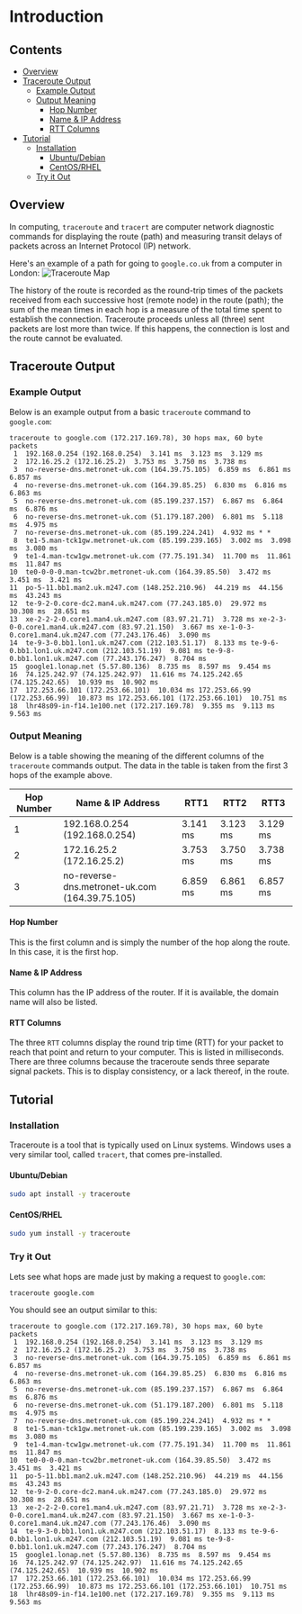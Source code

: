 <!--PROPS
{
    "estTime": 10
}
-->

# Introduction



<!--TOC_START-->
## Contents
- [Overview](#overview)
- [Traceroute Output](#traceroute-output)
	- [Example Output](#example-output)
	- [Output Meaning](#output-meaning)
		- [Hop Number](#hop-number)
		- [Name & IP Address](#name--ip-address)
		- [RTT Columns](#rtt-columns)
- [Tutorial](#tutorial)
	- [Installation](#installation)
		- [Ubuntu/Debian](#ubuntudebian)
		- [CentOS/RHEL](#centosrhel)
	- [Try it Out](#try-it-out)

<!--TOC_END-->
## Overview
In computing, `traceroute` and `tracert` are computer network diagnostic commands for displaying the route (path) and measuring transit delays of packets across an Internet Protocol (IP) network.

Here's an example of a path for going to `google.co.uk` from a computer in London:
![Traceroute Map](https://i.imgur.com/cE9UPCB.png)

The history of the route is recorded as the round-trip times of the packets received from each successive host (remote node) in the route (path); the sum of the mean times in each hop is a measure of the total time spent to establish the connection.
Traceroute proceeds unless all (three) sent packets are lost more than twice. If this happens, the connection is lost and the route cannot be evaluated.

## Traceroute Output

### Example Output
Below is an example output from a basic `traceroute` command to `google.com`:
```text
traceroute to google.com (172.217.169.78), 30 hops max, 60 byte packets
 1  192.168.0.254 (192.168.0.254)  3.141 ms  3.123 ms  3.129 ms
 2  172.16.25.2 (172.16.25.2)  3.753 ms  3.750 ms  3.738 ms
 3  no-reverse-dns.metronet-uk.com (164.39.75.105)  6.859 ms  6.861 ms  6.857 ms
 4  no-reverse-dns.metronet-uk.com (164.39.85.25)  6.830 ms  6.816 ms  6.863 ms
 5  no-reverse-dns.metronet-uk.com (85.199.237.157)  6.867 ms  6.864 ms  6.876 ms
 6  no-reverse-dns.metronet-uk.com (51.179.187.200)  6.801 ms  5.118 ms  4.975 ms
 7  no-reverse-dns.metronet-uk.com (85.199.224.241)  4.932 ms * *
 8  te1-5.man-tck1gw.metronet-uk.com (85.199.239.165)  3.002 ms  3.098 ms  3.080 ms
 9  te1-4.man-tcw1gw.metronet-uk.com (77.75.191.34)  11.700 ms  11.861 ms  11.847 ms
10  te0-0-0-0.man-tcw2br.metronet-uk.com (164.39.85.50)  3.472 ms  3.451 ms  3.421 ms
11  po-5-11.bb1.man2.uk.m247.com (148.252.210.96)  44.219 ms  44.156 ms  43.243 ms
12  te-9-2-0.core-dc2.man4.uk.m247.com (77.243.185.0)  29.972 ms  30.308 ms  28.651 ms
13  xe-2-2-2-0.core1.man4.uk.m247.com (83.97.21.71)  3.728 ms xe-2-3-0-0.core1.man4.uk.m247.com (83.97.21.150)  3.667 ms xe-1-0-3-0.core1.man4.uk.m247.com (77.243.176.46)  3.090 ms
14  te-9-3-0.bb1.lon1.uk.m247.com (212.103.51.17)  8.133 ms te-9-6-0.bb1.lon1.uk.m247.com (212.103.51.19)  9.081 ms te-9-8-0.bb1.lon1.uk.m247.com (77.243.176.247)  8.704 ms
15  google1.lonap.net (5.57.80.136)  8.735 ms  8.597 ms  9.454 ms
16  74.125.242.97 (74.125.242.97)  11.616 ms 74.125.242.65 (74.125.242.65)  10.939 ms  10.902 ms
17  172.253.66.101 (172.253.66.101)  10.034 ms 172.253.66.99 (172.253.66.99)  10.873 ms 172.253.66.101 (172.253.66.101)  10.751 ms
18  lhr48s09-in-f14.1e100.net (172.217.169.78)  9.355 ms  9.113 ms  9.563 ms
```

### Output Meaning
Below is a table showing the meaning of the different columns of the `traceroute` commands output.
The data in the table is taken from the first 3 hops of the example above.

| Hop Number | Name & IP Address | RTT1 | RTT2 | RTT3 |
|------------|-------------------|------|------|------|
| 1 | 192.168.0.254 (192.168.0.254) | 3.141 ms | 3.123 ms | 3.129 ms |
| 2 | 172.16.25.2 (172.16.25.2) | 3.753 ms | 3.750 ms | 3.738 ms |
| 3 | no-reverse-dns.metronet-uk.com (164.39.75.105) | 6.859 ms | 6.861 ms | 6.857 ms |

#### Hop Number
This is the first column and is simply the number of the hop along the route. In this case, it is the first hop.

#### Name & IP Address
This column has the IP address of the router. If it is available, the domain name will also be listed.

#### RTT Columns
The three `RTT` columns display the round trip time (RTT) for your packet to reach that point and return to your computer.
This is listed in milliseconds.
There are three columns because the traceroute sends three separate signal packets.
This is to display consistency, or a lack thereof, in the route.

## Tutorial

### Installation
Traceroute is a tool that is typically used on Linux systems.
Windows uses a very similar tool, called `tracert`, that comes pre-installed.

#### Ubuntu/Debian
```bash
sudo apt install -y traceroute
```

#### CentOS/RHEL
```bash
sudo yum install -y traceroute
```

### Try it Out
Lets see what hops are made just by making a request to `google.com`:
```bash
traceroute google.com
```
You should see an output similar to this:
```text
traceroute to google.com (172.217.169.78), 30 hops max, 60 byte packets
 1  192.168.0.254 (192.168.0.254)  3.141 ms  3.123 ms  3.129 ms
 2  172.16.25.2 (172.16.25.2)  3.753 ms  3.750 ms  3.738 ms
 3  no-reverse-dns.metronet-uk.com (164.39.75.105)  6.859 ms  6.861 ms  6.857 ms
 4  no-reverse-dns.metronet-uk.com (164.39.85.25)  6.830 ms  6.816 ms  6.863 ms
 5  no-reverse-dns.metronet-uk.com (85.199.237.157)  6.867 ms  6.864 ms  6.876 ms
 6  no-reverse-dns.metronet-uk.com (51.179.187.200)  6.801 ms  5.118 ms  4.975 ms
 7  no-reverse-dns.metronet-uk.com (85.199.224.241)  4.932 ms * *
 8  te1-5.man-tck1gw.metronet-uk.com (85.199.239.165)  3.002 ms  3.098 ms  3.080 ms
 9  te1-4.man-tcw1gw.metronet-uk.com (77.75.191.34)  11.700 ms  11.861 ms  11.847 ms
10  te0-0-0-0.man-tcw2br.metronet-uk.com (164.39.85.50)  3.472 ms  3.451 ms  3.421 ms
11  po-5-11.bb1.man2.uk.m247.com (148.252.210.96)  44.219 ms  44.156 ms  43.243 ms
12  te-9-2-0.core-dc2.man4.uk.m247.com (77.243.185.0)  29.972 ms  30.308 ms  28.651 ms
13  xe-2-2-2-0.core1.man4.uk.m247.com (83.97.21.71)  3.728 ms xe-2-3-0-0.core1.man4.uk.m247.com (83.97.21.150)  3.667 ms xe-1-0-3-0.core1.man4.uk.m247.com (77.243.176.46)  3.090 ms
14  te-9-3-0.bb1.lon1.uk.m247.com (212.103.51.17)  8.133 ms te-9-6-0.bb1.lon1.uk.m247.com (212.103.51.19)  9.081 ms te-9-8-0.bb1.lon1.uk.m247.com (77.243.176.247)  8.704 ms
15  google1.lonap.net (5.57.80.136)  8.735 ms  8.597 ms  9.454 ms
16  74.125.242.97 (74.125.242.97)  11.616 ms 74.125.242.65 (74.125.242.65)  10.939 ms  10.902 ms
17  172.253.66.101 (172.253.66.101)  10.034 ms 172.253.66.99 (172.253.66.99)  10.873 ms 172.253.66.101 (172.253.66.101)  10.751 ms
18  lhr48s09-in-f14.1e100.net (172.217.169.78)  9.355 ms  9.113 ms  9.563 ms
```
